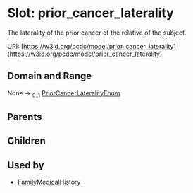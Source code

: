 
# Slot: prior_cancer_laterality


The laterality of the prior cancer of the relative of the subject.

URI: [https://w3id.org/pcdc/model/prior_cancer_laterality](https://w3id.org/pcdc/model/prior_cancer_laterality)


## Domain and Range

None &#8594;  <sub>0..1</sub> [PriorCancerLateralityEnum](PriorCancerLateralityEnum.md)

## Parents


## Children


## Used by

 * [FamilyMedicalHistory](FamilyMedicalHistory.md)
